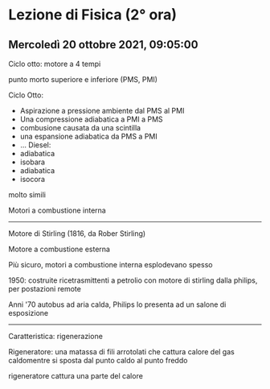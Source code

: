 # Lezione di Fisica (2° ora)
## Mercoledì 20 ottobre 2021, 09:05:00

Ciclo otto: motore a 4 tempi

punto morto superiore e inferiore (PMS, PMI)

Ciclo Otto:
* Aspirazione a pressione ambiente dal PMS al PMI
* Una compressione adiabatica a PMI a PMS
* combusione causata da una scintilla
* una espansione adiabatica da PMS a PMI
* ...
Diesel:
* adiabatica
* isobara
* adiabatica
* isocora


molto simili

Motori a combustione interna

---

Motore di Stirling (1816, da Rober Stirling)

Motore a combustione esterna

Più sicuro, motori a combustione interna esplodevano spesso

1950: costruite ricetrasmittenti a petrolio con motore di stirling dalla philips, per postazioni remote

Anni '70 autobus ad aria calda, Philips lo presenta ad un salone di esposizione

---

Caratteristica: rigenerazione

Rigeneratore: una matassa di fili arrotolati che cattura calore del gas caldomentre si sposta dal punto caldo al punto freddo

rigeneratore cattura una parte del calore



<!--stackedit_data:
eyJoaXN0b3J5IjpbLTY2MDg1MTQ5M119
-->